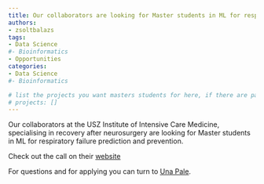 ```yaml
---
title: Our collaborators are looking for Master students in ML for respiratory failure prediction!
authors:
- zsoltbalazs
tags: 
- Data Science
#- Bioinformatics
- Opportunities
categories:
- Data Science
#- Bioinformatics

# list the projects you want masters students for here, if there are pages for them
# projects: []
---
```


Our collaborators at the USZ Institute of Intensive Care Medicine, specialising in recovery after neurosurgery are looking for Master students in ML for respiratory failure prediction and prevention.

Check out the call on their [website](https://icucockpit.com/2025/02/20/opening-for-student-project.html)

For questions and for applying you can turn to <a href="#" onclick="u='una.pale'; d='usz.ch'; prompt('Copy address to clipboard',u+'@'+d); return false">Una Pale</a>.
